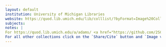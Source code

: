 ```yaml
---
layout: default
institution: University of Michigan Libraries
website: https://quod.lib.umich.edu/lib/colllist/?byFormat=Image%20Collections&accessFacet=public
subjects: 
notes: |
For https://quod.lib.umich.edu/a/adams/ <a href="https://github.com/2SC1815J/open-in-iiif-viewer">https://github.com/2SC1815J/open-in-iiif-viewer</a> provides the easiest way of getting the manifest for objects in this site.
For all other collections click on the `Share/Cite` button and `Image view...` dropdown. Get the URL in the `src` field. Replace numbers that will look like: `0,0,2005,2106/!522,482` with `full/full`. Enter the URL in [https://dnoneill.github.io/annotate/imageditor/](https://dnoneill.github.io/annotate/imageditor/). 
---
```

